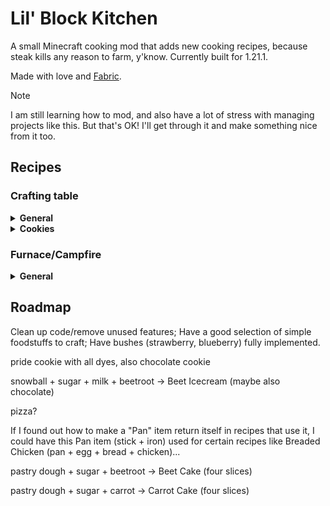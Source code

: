 # Lil' Block Kitchen

A small Minecraft cooking mod that adds new cooking recipes, because steak kills any reason to farm, y'know. Currently built for 1.21.1.

Made with love and [Fabric](https://fabricmc.net/wiki/tutorial:start).

> [!NOTE]  
> I am still learning how to mod, and also have a lot of stress with managing projects like this. But that's OK! I'll get through it and make something nice from it too.

## Recipes

### Crafting table

<details>
<summary><strong>General</strong></summary>

| Ingredients                     | Result        |
|---------------------------------|---------------|
| Wheat x3                        | Dough         |
| Wheat x3, Egg, Sugar            | Pastry Dough  |
| Milk Bucket, Sugar, Cocoa Beans | Chocolate     |
| Egg, Chocolate                  | Chocolate Egg |

</details>

<details>
<summary><strong>Cookies</strong></summary>

| Ingredients                     | Result                |
|---------------------------------|-----------------------|
| Plain Cookie, Sugar, Red Dye    | Candy Cane Cookie     |
| Plain Cookie, Sugar, Green Dye  | Christmas Tree Cookie |
| Plain Cookie, Sugar, Lime Dye   | Creeper Cookie        |
| Plain Cookie, Sugar, White Dye  | Egg Cookie            |
| Plain Cookie, Sugar, Orange Dye | Pumpkin Cookie        |
| Plain Cookie, Sugar, Yellow Dye | Star Cookie           |
| Plain Cookie, Sugar, Cyan Dye   | Sword Cookie          |

</details>

### Furnace/Campfire

<details>
<summary><strong>General</strong></summary>

| Input        | Result       |
|--------------|--------------|
| Dough        | Bread        |
| Pastry Dough | Plain Cookie |

</details>

## Roadmap

Clean up code/remove unused features; Have a good selection of simple foodstuffs to craft; Have bushes (strawberry, blueberry) fully implemented.

pride cookie with all dyes, also chocolate cookie

snowball + sugar + milk + beetroot -> Beet Icecream (maybe also chocolate)

pizza?

If I found out how to make a "Pan" item return itself in recipes that use it, I could have this Pan item (stick + iron) used for certain recipes like Breaded Chicken (pan + egg + bread + chicken)...

pastry dough + sugar + beetroot -> Beet Cake (four slices)

pastry dough + sugar + carrot -> Carrot Cake (four slices)
